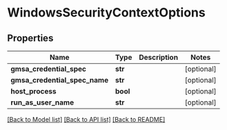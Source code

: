 # WindowsSecurityContextOptions

## Properties
Name | Type | Description | Notes
------------ | ------------- | ------------- | -------------
**gmsa_credential_spec** | **str** |  | [optional] 
**gmsa_credential_spec_name** | **str** |  | [optional] 
**host_process** | **bool** |  | [optional] 
**run_as_user_name** | **str** |  | [optional] 

[[Back to Model list]](../README.md#documentation-for-models) [[Back to API list]](../README.md#documentation-for-api-endpoints) [[Back to README]](../README.md)

